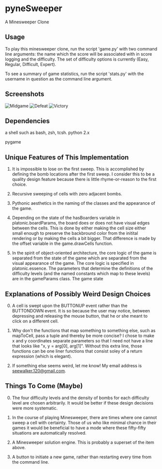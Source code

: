 pyneSweeper
===========

A Minesweeper Clone                                                  
                                                                     
                                             
## Usage

   To play this minesweeper clone, run the script 'game.py' with two command 
line arguments: the name which the score will be associated with in score logging and 
the difficulty. The set of difficulty options is currently (Easy, Regular, Difficult,
Expert). 

   To see a summary of game statistics, run the script 'stats.py' with the username
in question as the command line argument. 

## Screenshots
![Midgame](https://raw.github.com/seewalker/pyneSweeper/master/images/Midgame.png)
![Defeat](https://raw.github.com/seewalker/pyneSweeper/master/images/Defeat.png)
![Victory](https://raw.github.com/seewalker/pyneSweeper/master/images/Victory.png)

## Dependencies
a shell such as bash, zsh, tcsh.
python 2.x

pygame

## Unique Features of This Implementation
1. It is impossible to lose on the first sweep. This is accomplished by defining
the bomb locations after the first sweep. I consider this to be a quality design
feature because there is little rhyme-or-reason to the first choice. 

2. Recursive sweeping of cells with zero adjacent bombs. 

3. Pythonic aesthetics in the naming of the classes and the appearance of the
game.

4.  Depending on the state of the hasBoarders variable in platonic.boardParams,
the board does or does not have visual edges between the cells. This is done
by either making the cell size either small enough to preserve the backbround
color from the initital rendering or by making the cells a bit bigger. That
difference is made by the offset variable in the game.drawCells function.

5. In the spirit of object-oriented architecture, the core logic of the game
is separated from the state of the game which are separated from the visual
appearance of the game. The core logic is specified in platonic.essence. The
parameters that determine the definitions of the difficulty levels (and the 
named constants which map to these levels) are in the gameParams class. The
game state 

## Explanations of Possibly Weird Design Choices
0. A cell is swept upon the BUTTONUP event rather than the BUTTONDOWN event. 
It is so because the user may notice, between depressing and releasing the 
mouse button, that he or she meant to click on a different cell. 

1. Why don't the functions that map something to something else, such
as mapToCell, pass a tuple and thereby be more concise? I chose to make x 
and y coordinates separate parameters so that I need not have a line that looks
like "x, y = arg[0], arg[1]". Without this extra line, those functions can be
one liner functions that consist soley of a return expression (which is elegant). 

2. If something else seems weird, let me know! My email address is
seewalker.120@gmail.com.

## Things To Come (Maybe)

0. The four difficulty levels and the density of bombs for each difficulty 
level are chosen arbitrarily. It would be better if these design decisions were
more systematic.

1. In the course of playing Minesweeper, there are times where one cannot 
sweep a cell with certainty. Those of us who like minimal chance in their games
it would be beneficial to have a mode where these fifty-fifty situations are
automatically resolved.

2. A Minesweeper solution engine. This is probably a superset of the item above.

3. A button to initiate a new game, rather than restarting every time from the
command line.
